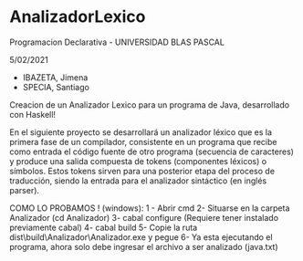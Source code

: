 # AnalizadorLexico
Programacion Declarativa - UNIVERSIDAD BLAS PASCAL

5/02/2021
 - IBAZETA, Jimena 
 - SPECIA, Santiago
 

Creacion de un Analizador Lexico para un programa de Java, desarrollado con Haskell!

  En el siguiente proyecto se desarrollará un analizador léxico que es la primera fase de un compilador, 
consistente en un programa que recibe como entrada el código fuente de otro programa (secuencia de caracteres)
y produce una salida compuesta de tokens (componentes léxicos) o símbolos. 
Estos tokens sirven para una posterior etapa del proceso de traducción, siendo la entrada para el analizador sintáctico (en inglés parser).

COMO LO PROBAMOS !  (windows): 
  1 - Abrir cmd
  2- Situarse en la carpeta Analizador (cd Analizador)
  3- cabal configure (Requiere tener instalado previamente cabal)
  4- cabal build 
  5- Copie la ruta dist\build\Analizador\Analizador.exe y pegue 
  6- Ya esta ejecutando el programa, ahora solo debe ingresar el archivo a ser analizado (java.txt)
